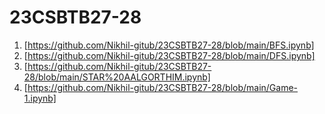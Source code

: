 # 23CSBTB27-28
1. [https://github.com/Nikhil-gitub/23CSBTB27-28/blob/main/BFS.ipynb]
2. [https://github.com/Nikhil-gitub/23CSBTB27-28/blob/main/DFS.ipynb]
3. [https://github.com/Nikhil-gitub/23CSBTB27-28/blob/main/STAR%20AALGORTHIM.ipynb]
4. [https://github.com/Nikhil-gitub/23CSBTB27-28/blob/main/Game-1.ipynb]

